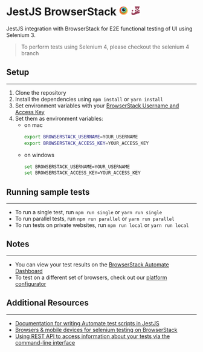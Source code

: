 # JestJS BrowserStack <img src="assets/browserstack.png" width=25 height=25> <img src="assets/jest.svg" width=25 height=25>

JestJS integration with BrowserStack for E2E functional testing of UI using Selenium 3.

> To perform tests using Selenium 4, please checkout the selenium 4 branch

## Setup

---

1. Clone the repository
2. Install the dependencies using `npm install` or `yarn install`
3. Set environment variables with your [BrowserStack Username and Access Key](https://www.browserstack.com/accounts/settings)
4. Set them as environment variables:
   - on mac
     ```sh
     export BROWSERSTACK_USERNAME=YOUR_USERNAME
     export BROWSERSTACK_ACCESS_KEY=YOUR_ACCESS_KEY
     ```
   - on windows
     ```sh
     set BROWSERSTACK_USERNAME=YOUR_USERNAME
     set BROWSERSTACK_ACCESS_KEY=YOUR_ACCESS_KEY
     ```

## Running sample tests

---

- To run a single test, run `npm run single` or `yarn run single`
- To run parallel tests, run `npm run parallel` or `yarn run parallel`
- To run tests on private websites, run `npm run local` or `yarn run local`

## Notes

---

- You can view your test results on the [BrowserStack Automate Dashboard](https://automate.browserstack.com)
- To test on a different set of browsers, check out our [platform configurator](https://browserstack.com/automate/capabilities)

## Additional Resources

---

- [Documentation for writing Automate test scripts in JestJS](https://browserstack.com/docs/automate/selenium/getting-started/nodejs/jest-js)
- [Browsers & mobile devices for selenium testing on BrowserStack](https://www.browserstack.com/list-of-browsers-and-platforms?product=automate)
- [Using REST API to access information about your tests via the command-line interface](https://www.browserstack.com/automate/rest-api)

